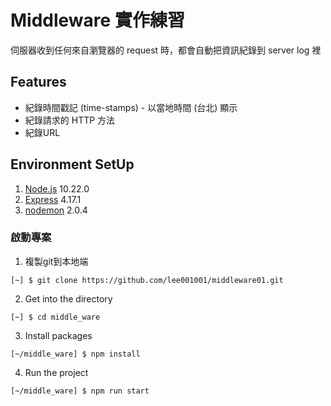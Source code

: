 # Middleware 實作練習
伺服器收到任何來自瀏覽器的 request 時，都會自動把資訊紀錄到 server log 裡

## Features
- 紀錄時間戳記 (time-stamps) - 以當地時間 (台北) 顯示
- 紀錄請求的 HTTP 方法
- 紀錄URL


## Environment SetUp
1. [Node.js](https://nodejs.org/en/) 10.22.0
2. [Express](https://expressjs.com/en/starter/installing.html) 4.17.1
3. [nodemon](https://nodemon.io/) 2.0.4

### 啟動專案
1. 複製git到本地端
```
[~] $ git clone https://github.com/lee001001/middleware01.git
```

2. Get into the directory
```
[~] $ cd middle_ware
```

3. Install packages
```
[~/middle_ware] $ npm install
```

4. Run the project
```
[~/middle_ware] $ npm run start
```